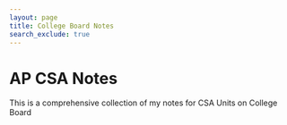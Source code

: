 ```yaml
---
layout: page
title: College Board Notes
search_exclude: true
---
```


# AP CSA Notes

This is a comprehensive collection of my notes for CSA Units on College Board
